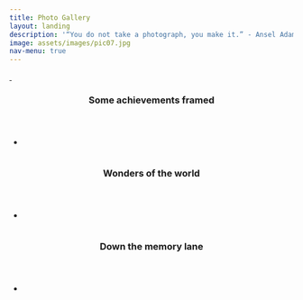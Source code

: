 ```yaml
---
title: Photo Gallery
layout: landing
description: '“You do not take a photograph, you make it.” - Ansel Adams'
image: assets/images/pic07.jpg
nav-menu: true
---
```


<!-- Main -->
<div id="main">


<!-- Two -->
<section id="two" class="spotlights">
	<section>
		<a href="generic.html" class="image">
			<img src="assets/images/pic08.jpg" alt="" data-position="center center" />
			<img src="assets/images/pic08.jpg" alt="" data-position="center center" />
		</a>
		<div class="content">
			<div class="inner">
				<header class="major">
					<h3>Some achievements framed</h3>
				</header>
				<p></p>
				<ul class="actions">
					<li></li>
				</ul>
			</div>
		</div>
	</section>
	<section>
		<a href="generic.html" class="image">
			<img src="assets/images/pic09.jpg" alt="" data-position="top center" />
		</a>
		<div class="content">
			<div class="inner">
				<header class="major">
					<h3>Wonders of the world</h3>
				</header>
				<p></p>
				<ul class="actions">
					<li></li>
				</ul>
			</div>
		</div>
	</section>
	<section>
		<a href="generic.html" class="image">
			<img src="assets/images/pic10.jpg" alt="" data-position="25% 25%" />
		</a>
		<div class="content">
			<div class="inner">
				<header class="major">
					<h3>Down the memory lane</h3>
				</header>
				<p></p>
				<ul class="actions">
					<li></li>
				</ul>
			</div>
		</div>
	</section>
</section>


</div>
